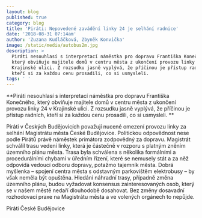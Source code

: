 ```yaml
---
layout: blog
published: true
category: blog
title: 'Piráti: Nepovedené zavádění linky 24 je selhání radnice'
date: '2018-08-31 07:14am'
author: 'Zuzana Kudláčková, Zbyněk Konvička'
image: /static/media/autobus2m.jpg
description: >
  Piráti nesouhlasí s interpretací náměstka pro dopravu Františka Konečného,
  který obviňuje majitele domů v centru města z ukončení provozu linky 24 v
  Krajinské ulici. Z rozsudku jasně vyplývá, že příčinou je přístup radních,
  kteří si za každou cenu prosadili, co si usmysleli.
tags: ' '
---
```

**Piráti nesouhlasí s interpretací náměstka pro dopravu Františka Konečného, který obviňuje majitele domů v centru města z ukončení provozu linky 24 v Krajinské ulici. Z rozsudku jasně vyplývá, že příčinou je přístup radních, kteří si za každou cenu prosadili, co si usmysleli.** 


Piráti v Českých Budějovicích považují nucené omezení provozu linky za selhání Magistrátu města České Budějovice. Politickou odpovědnost nese podle Pirátů právě náměstek primátora zodpovědný za dopravu. Magistrát schválil trasu vedení linky, která je částečně v rozporu s platným zněním územního plánu města. Trasa byla schválena s několika formálními a procedurálními chybami v úředním řízení, které se nemusely stát a za něž odpovídá vedoucí odboru dopravy, potažmo tajemník města. Dobrá myšlenka – spojení centra města s odstavným parkovištěm elektrobusy – by však neměla být opuštěna. Hledání náhradní trasy, případně změna územního plánu, budou vyžadovat konsensus zainteresovaných osob, který se v našem městě nedaří dlouhodobě dosahovat. Bez změny dosavadní rozhodovací praxe na Magistrátu města a ve volených orgánech to nepůjde. 



Piráti České Budějovice
